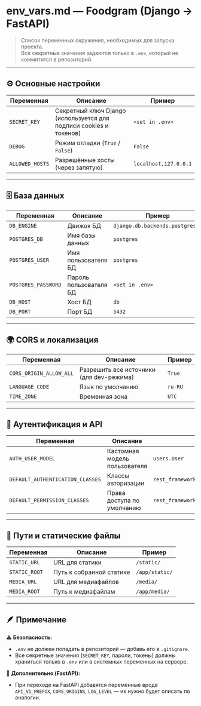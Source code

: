 # env_vars.md — Foodgram (Django → FastAPI)

> Список переменных окружения, необходимых для запуска проекта.  
> Все секретные значения задаются только в `.env`, который не коммитится в репозиторий.

---

## ⚙️ Основные настройки

| Переменная | Описание | Пример |
|-------------|-----------|---------|
| `SECRET_KEY` | Секретный ключ Django (используется для подписи cookies и токенов) | `<set in .env>` |
| `DEBUG` | Режим отладки (`True` / `False`) | `False` |
| `ALLOWED_HOSTS` | Разрешённые хосты (через запятую) | `localhost,127.0.0.1` |

---

## 🗄️ База данных

| Переменная | Описание | Пример |
|-------------|-----------|---------|
| `DB_ENGINE` | Движок БД | `django.db.backends.postgresql` |
| `POSTGRES_DB` | Имя базы данных | `postgres` |
| `POSTGRES_USER` | Имя пользователя БД | `postgres` |
| `POSTGRES_PASSWORD` | Пароль пользователя БД | `<set in .env>` |
| `DB_HOST` | Хост БД | `db` |
| `DB_PORT` | Порт БД | `5432` |

---

## 🌍 CORS и локализация

| Переменная | Описание | Пример |
|-------------|-----------|---------|
| `CORS_ORIGIN_ALLOW_ALL` | Разрешить все источники (для dev-режима) | `True` |
| `LANGUAGE_CODE` | Язык по умолчанию | `ru-RU` |
| `TIME_ZONE` | Временная зона | `UTC` |

---

## 🔐 Аутентификация и API

| Переменная | Описание | Пример |
|-------------|-----------|---------|
| `AUTH_USER_MODEL` | Кастомная модель пользователя | `users.User` |
| `DEFAULT_AUTHENTICATION_CLASSES` | Классы авторизации | `rest_framework.authentication.TokenAuthentication` |
| `DEFAULT_PERMISSION_CLASSES` | Права доступа по умолчанию | `rest_framework.permissions.IsAuthenticated` |

---

## 📁 Пути и статические файлы

| Переменная | Описание | Пример |
|-------------|-----------|---------|
| `STATIC_URL` | URL для статики | `/static/` |
| `STATIC_ROOT` | Путь к собранной статике | `/app/static/` |
| `MEDIA_URL` | URL для медиафайлов | `/media/` |
| `MEDIA_ROOT` | Путь к медиафайлам | `/app/media/` |

---

## 🪶 Примечание

⚠️ **Безопасность:**
- `.env` не должен попадать в репозиторий — добавь его в `.gitignore`.
- Все секретные значения (`SECRET_KEY`, пароли, токены) должны храниться только в `.env` или в системных переменных на сервере.

📘 **Дополнительно (FastAPI):**
- При переходе на FastAPI добавятся переменные вроде `API_V1_PREFIX`, `CORS_ORIGINS`, `LOG_LEVEL` — их нужно будет описать по аналогии.

